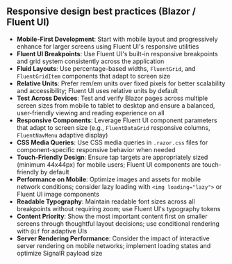 ## Responsive design best practices (Blazor / Fluent UI)

- **Mobile-First Development**: Start with mobile layout and progressively enhance for larger screens using Fluent UI's responsive utilities
- **Fluent UI Breakpoints**: Use Fluent UI's built-in responsive breakpoints and grid system consistently across the application
- **Fluid Layouts**: Use percentage-based widths, `FluentGrid`, and `FluentGridItem` components that adapt to screen size
- **Relative Units**: Prefer rem/em units over fixed pixels for better scalability and accessibility; Fluent UI uses relative units by default
- **Test Across Devices**: Test and verify Blazor pages across multiple screen sizes from mobile to tablet to desktop and ensure a balanced, user-friendly viewing and reading experience on all
- **Responsive Components**: Leverage Fluent UI component parameters that adapt to screen size (e.g., `FluentDataGrid` responsive columns, `FluentNavMenu` adaptive display)
- **CSS Media Queries**: Use CSS media queries in `.razor.css` files for component-specific responsive behavior when needed
- **Touch-Friendly Design**: Ensure tap targets are appropriately sized (minimum 44x44px) for mobile users; Fluent UI components are touch-friendly by default
- **Performance on Mobile**: Optimize images and assets for mobile network conditions; consider lazy loading with `<img loading="lazy">` or Fluent UI image components
- **Readable Typography**: Maintain readable font sizes across all breakpoints without requiring zoom; use Fluent UI's typography tokens
- **Content Priority**: Show the most important content first on smaller screens through thoughtful layout decisions; use conditional rendering with `@if` for adaptive UIs
- **Server Rendering Performance**: Consider the impact of interactive server rendering on mobile networks; implement loading states and optimize SignalR payload size
